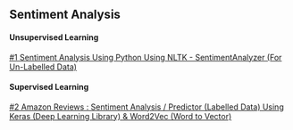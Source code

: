 ## Sentiment Analysis

#### Unsupervised Learning 

[#1 Sentiment Analysis Using Python Using NLTK - SentimentAnalyzer (For Un-Labelled Data)](https://nbviewer.jupyter.org/github/zydusss/TextAnalytics/blob/master/Sentiment%20Analysis%20Using%20Python%20-%20NLTK%20%28SentimentIntensityAnalyzer%29.ipynb)

#### Supervised Learning
[#2 Amazon Reviews : Sentiment Analysis / Predictor (Labelled Data) Using Keras (Deep Learning Library) & Word2Vec (Word to Vector)](http://nbviewer.jupyter.org/github/zydusss/TextAnalytics/blob/master/Python/Amazon_Reviews_Sentiment_Predictor_Using_Deep_Learning.ipynb)
